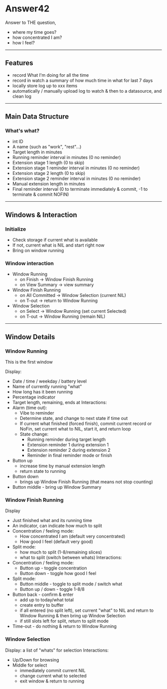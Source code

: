 # Answer42

Answer to THE question, 
* where my time goes?
* how concentrated I am?
* how I feel?

----
## Features

* record What I'm doing for all the time
* record in watch a summary of how much time in what for last 7 days
* locally store log up to xxx items
* automatically / manually upload log to watch & then to a datasource, and clean log

---
## Main Data Structure

### What's what?
* int ID
* A name (such as "work", "rest"...)
* Target length in minutes
* Running reminder interval in minutes (0 no reminder)
* Extension stage 1 length (0 to skip)
* Extension stage 1 reminder interval in minutes (0 no reminder)
* Extension stage 2 length (0 to skip)
* Extension stage 2 reminder interval in minutes (0 no reminder)
* Manual extension length in minutes
* Final reminder interval (0 to terminate immediately & commit, -1 to terminate & commit NOFIN)

---
## Windows & Interaction
### Initialize
* Check storage if current what is available
* If not, current what is NIL and start right now
* Bring on window running
### Window interaction
* Window Running
   * on Finish -> Window Finish Running
   * on View Summary -> view summary
* Window Finish Running
   * on All Committed -> Window Selection (current NIL)
   * on T-out -> return to Window Running
* Window Selection
   * on Select -> Window Running (set current Selected)
   * on T-out -> Window Running (remain NIL)
---
## Window Details 

### Window Running

This is the first window

Display:
* Date / time / weekday / battery level
* Name of currently running "what"
* How long has it been running
* Percentage indicator
* Target length, remaining, ends at
Interactions:
* Alarm (time out): 
   * Vibe to reminder
   * Determine state, and change to next state if time out
   * If current what finished (forced finish), commit current record or NoFin, set current what to NIL, start it, and return loop
   * State change:
      * Running reminder during target length
      * Extension reminder 1 during extension 1
      * Extension reminder 2 during extension 2
      * Reminder in final reminder mode or finish
* Button up
   * increase time by manual extension length
   * return state to running
* Button down
   * brings up Window Finish Running (that means not stop counting)
* Button middle - bring up Window Summary

### Window Finish Running
Display
* Just finished what and its running time
* An indicator, can indicate how much to split
* Concentration / feeling mode:
   * How concentrated I am (default very concentrated)
   * How good I feel (default very good)
* Split mode:
   * how much to split (1-8/remaining slices)
   * what to split (switch between whats)
Interactions:
* Concentration / feeling mode:
   * Button up - toggle concentration
   * Button down - toggle how good I feel
* Split mode:
   * Button middle - toggle to split mode / switch what
   * Button up / down - toggle 1-8/8
* Button back - confirm & enter
   * add up to today/what total
   * create entry to buffer
   * if all entered (no split left), set current "what" to NIL and return to Window Running & then bring up Window Selection
   * if still slots left for split, return to split mode
* Time-out - do nothing & return to Window Running

### Window Selection

Display:  a list of "whats" for selection
Interactions:
* Up/Down for browsing
* Middle for select
   * immediately commit current NIL
   * change current what to selected
   * exit window & return to running
 
